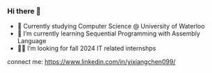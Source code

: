 ### Hi there 👋
- 🏫 Currently studying Computer Science @ University of Waterloo
- 📖 I’m currently learning Sequential Programming with Assembly Language
- 👨‍💻 I’m looking for fall 2024 IT related internshps

connect me: https://www.linkedin.com/in/yixiangchen099/
<!--
**sakuralaa/sakuralaa** is a ✨ _special_ ✨ repository because its `README.md` (this file) appears on your GitHub profile.

Here are some ideas to get you started:

- 🔭 I’m currently working on ...
- 🌱 I’m currently learning ...
- 👯 I’m looking to collaborate on ...
- 🤔 I’m looking for help with ...
- 💬 Ask me about ...
- 📫 How to reach me: ...
- 😄 Pronouns: ...
- ⚡ Fun fact: ...
-->
